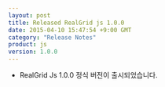 ```yaml
---
layout: post
title: Released RealGrid js 1.0.0
date: 2015-04-10 15:47:54 +9:00 GMT
category: "Release Notes"
product: js
version: 1.0.0
---
```


* RealGrid Js 1.0.0 정식 버전이 출시되었습니다.

